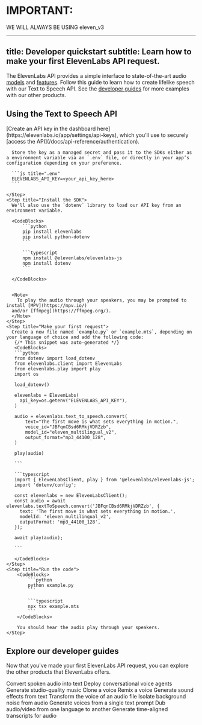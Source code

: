 # IMPORTANT:
WE WILL ALWAYS BE USING eleven_v3

---
title: Developer quickstart
subtitle: Learn how to make your first ElevenLabs API request.
---

The ElevenLabs API provides a simple interface to state-of-the-art audio [models](/docs/models) and [features](/docs/api-reference/introduction). Follow this guide to learn how to create lifelike speech with our Text to Speech API. See the [developer guides](/docs/quickstart#explore-our-developer-guides) for more examples with our other products.

## Using the Text to Speech API

<Steps>
    <Step title="Create an API key">
      [Create an API key in the dashboard here](https://elevenlabs.io/app/settings/api-keys), which you’ll use to securely [access the API](/docs/api-reference/authentication).
      
      Store the key as a managed secret and pass it to the SDKs either as a environment variable via an `.env` file, or directly in your app’s configuration depending on your preference.
      
      ```js title=".env"
      ELEVENLABS_API_KEY=<your_api_key_here>
      ```
      
    </Step>
    <Step title="Install the SDK">
      We'll also use the `dotenv` library to load our API key from an environment variable.
      
      <CodeBlocks>
          ```python
          pip install elevenlabs
          pip install python-dotenv
          ```
      
          ```typescript
          npm install @elevenlabs/elevenlabs-js
          npm install dotenv
          ```
      
      </CodeBlocks>
      

      <Note>
        To play the audio through your speakers, you may be prompted to install [MPV](https://mpv.io/)
      and/or [ffmpeg](https://ffmpeg.org/).
      </Note>
    </Step>
    <Step title="Make your first request">
      Create a new file named `example.py` or `example.mts`, depending on your language of choice and add the following code:
       {/* This snippet was auto-generated */}
       <CodeBlocks>
       ```python
       from dotenv import load_dotenv
       from elevenlabs.client import ElevenLabs
       from elevenlabs.play import play
       import os
       
       load_dotenv()
       
       elevenlabs = ElevenLabs(
         api_key=os.getenv("ELEVENLABS_API_KEY"),
       )
       
       audio = elevenlabs.text_to_speech.convert(
           text="The first move is what sets everything in motion.",
           voice_id="JBFqnCBsd6RMkjVDRZzb",
           model_id="eleven_multilingual_v2",
           output_format="mp3_44100_128",
       )
       
       play(audio)
       
       ```
       
       ```typescript
       import { ElevenLabsClient, play } from '@elevenlabs/elevenlabs-js';
       import 'dotenv/config';
       
       const elevenlabs = new ElevenLabsClient();
       const audio = await elevenlabs.textToSpeech.convert('JBFqnCBsd6RMkjVDRZzb', {
         text: 'The first move is what sets everything in motion.',
         modelId: 'eleven_multilingual_v2',
         outputFormat: 'mp3_44100_128',
       });
       
       await play(audio);
       
       ```
       
       </CodeBlocks>
    </Step>
    <Step title="Run the code">
        <CodeBlocks>
            ```python
            python example.py
            ```

            ```typescript
            npx tsx example.mts
            ```
        </CodeBlocks>

        You should hear the audio play through your speakers.
    </Step>

</Steps>

## Explore our developer guides

Now that you've made your first ElevenLabs API request, you can explore the other products that ElevenLabs offers.

<CardGroup cols={2}>
  <Card
    title="Speech to Text"
    icon="duotone pen-clip"
    href="/docs/cookbooks/speech-to-text/quickstart"
  >
    Convert spoken audio into text
  </Card>
  <Card title="ElevenLabs Agents" icon="duotone comments" href="/docs/agents-platform/quickstart">
    Deploy conversational voice agents
  </Card>
  <Card title="Music" icon="duotone music" href="/docs/cookbooks/music/quickstart">
    Generate studio-quality music
  </Card>
  <Card
    title="Voice Cloning"
    icon="duotone clone"
    href="/docs/cookbooks/voices/instant-voice-cloning"
  >
    Clone a voice
  </Card>
  <Card title="Voice Remixing" icon="duotone shuffle" href="/docs/cookbooks/voices/remix-a-voice">
    Remix a voice
  </Card>
  <Card title="Sound Effects" icon="duotone explosion" href="/docs/cookbooks/sound-effects">
    Generate sound effects from text
  </Card>
  <Card title="Voice Changer" icon="duotone message-pen" href="/docs/cookbooks/voice-changer">
    Transform the voice of an audio file
  </Card>
  <Card title="Voice Isolator" icon="duotone ear" href="/docs/cookbooks/voice-isolator">
    Isolate background noise from audio
  </Card>
  <Card title="Voice Design" icon="duotone paint-brush" href="/docs/cookbooks/voices/voice-design">
    Generate voices from a single text prompt
  </Card>
  <Card title="Dubbing" icon="duotone language" href="/docs/cookbooks/dubbing">
    Dub audio/video from one language to another
  </Card>
  <Card
    title="Forced Alignment"
    icon="duotone objects-align-left"
    href="/docs/cookbooks/forced-alignment"
  >
    Generate time-aligned transcripts for audio
  </Card>
</CardGroup>

